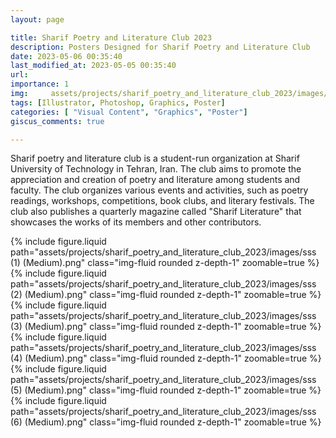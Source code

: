 ```yaml
---
layout: page

title: Sharif Poetry and Literature Club 2023
description: Posters Designed for Sharif Poetry and Literature Club 
date: 2023-05-06 00:35:40 
last_modified_at: 2023-05-05 00:35:40 
url: 
importance: 1
img:     assets/projects/sharif_poetry_and_literature_club_2023/images/sss (0) (Medium).png
tags: [Illustrator, Photoshop, Graphics, Poster]
categories: [ "Visual Content", "Graphics", "Poster"]
giscus_comments: true

---
```


Sharif poetry and literature club is a student-run organization at Sharif University of Technology in Tehran, Iran. The club aims to promote the appreciation and creation of poetry and literature among students and faculty. The club organizes various events and activities, such as poetry readings, workshops, competitions, book clubs, and literary festivals. The club also publishes a quarterly magazine called "Sharif Literature" that showcases the works of its members and other contributors.

<div class="row mt-3">
    <div class="col-sm mt-3 mt-md-0">
        {% include figure.liquid path="assets/projects/sharif_poetry_and_literature_club_2023/images/sss (1) (Medium).png" class="img-fluid rounded z-depth-1" zoomable=true %}
    </div>
    <div class="col-sm mt-3 mt-md-0">
        {% include figure.liquid path="assets/projects/sharif_poetry_and_literature_club_2023/images/sss (2) (Medium).png" class="img-fluid rounded z-depth-1" zoomable=true %}
    </div> 
    <div class="col-sm mt-3 mt-md-0">
        {% include figure.liquid path="assets/projects/sharif_poetry_and_literature_club_2023/images/sss (3) (Medium).png" class="img-fluid rounded z-depth-1" zoomable=true %}
    </div>
    

</div>

<div class="row mt-3">
    <div class="col-sm mt-3 mt-md-0">
        {% include figure.liquid path="assets/projects/sharif_poetry_and_literature_club_2023/images/sss (4) (Medium).png" class="img-fluid rounded z-depth-1" zoomable=true %}
    </div>
    <div class="col-sm mt-3 mt-md-0">
        {% include figure.liquid path="assets/projects/sharif_poetry_and_literature_club_2023/images/sss (5) (Medium).png" class="img-fluid rounded z-depth-1" zoomable=true %}
    </div>
        <div class="col-sm mt-3 mt-md-0">
        {% include figure.liquid path="assets/projects/sharif_poetry_and_literature_club_2023/images/sss (6) (Medium).png" class="img-fluid rounded z-depth-1" zoomable=true %}
    </div>
</div>